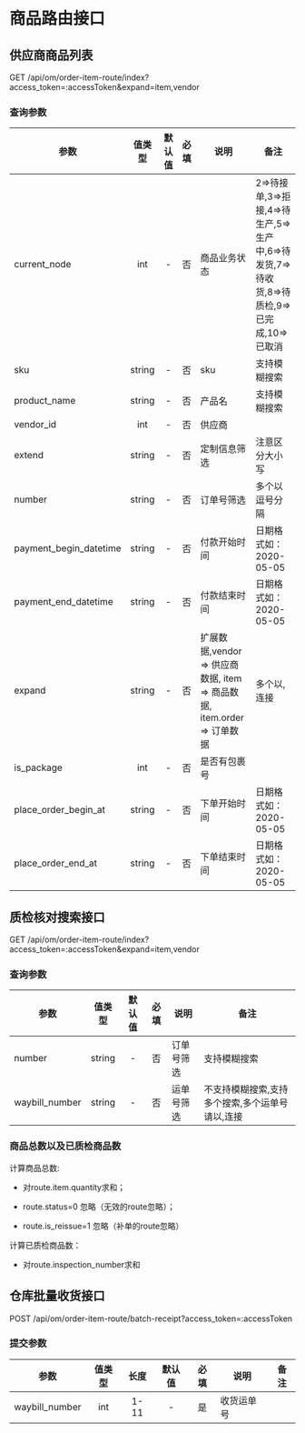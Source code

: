 商品路由接口
===============

## 供应商商品列表
GET /api/om/order-item-route/index?access_token=:accessToken&expand=item,vendor

### 查询参数
| 参数 | 值类型 | 默认值 | 必填 | 说明 | 备注 |
| --- | :---: | :---: | :---: | --- | --- |
| current_node | int | - | 否 | 商品业务状态 | 2=>待接单,3=>拒接,4=>待生产,5=>生产中,6=>待发货,7=>待收货,8=>待质检,9=>已完成,10=>已取消 |
| sku | string | - | 否 | sku | 支持模糊搜索 |
| product_name | string | - | 否 | 产品名 | 支持模糊搜索 |
| vendor_id | int | - | 否 | 供应商 |  |
| extend | string | - | 否 | 定制信息筛选 | 注意区分大小写 |
| number | string | - | 否 | 订单号筛选 | 多个以逗号分隔 |
| payment_begin_datetime | string | - | 否 | 付款开始时间 | 日期格式如：2020-05-05 |
| payment_end_datetime | string | - | 否 | 付款结束时间 | 日期格式如：2020-05-05 |
| expand | string | - | 否 | 扩展数据,vendor => 供应商数据, item => 商品数据, item.order => 订单数据 | 多个以,连接 |
| is_package | int | - | 否 | 是否有包裹号 |  |
| place_order_begin_at | string | - | 否 | 下单开始时间 | 日期格式如：2020-05-05 |
| place_order_end_at | string | - | 否 | 下单结束时间 | 日期格式如：2020-05-05 |

## 质检核对搜索接口
GET /api/om/order-item-route/index?access_token=:accessToken&expand=item,vendor

### 查询参数
| 参数 | 值类型 | 默认值 | 必填 | 说明 | 备注 |
| --- | :---: | :---: | :---: | --- | --- |
| number | string | - | 否 | 订单号筛选 | 支持模糊搜索 |
| waybill_number | string | - | 否 | 运单号筛选 | 不支持模糊搜索,支持多个搜索,多个运单号请以,连接 |

### 商品总数以及已质检商品数
计算商品总数:
- 对route.item.quantity求和；

- route.status=0 忽略（无效的route忽略）；

- route.is_reissue=1 忽略（补单的route忽略）

计算已质检商品数：
- 对route.inspection_number求和

## 仓库批量收货接口
POST /api/om/order-item-route/batch-receipt?access_token=:accessToken

### <span id="params">提交参数</span>
| 参数 | 值类型 | 长度 | 默认值 | 必填 | 说明 | 备注 |
| --- | :---: | :---: | :---: | :---: | --- | --- |
| waybill_number | int | 1-11 | - | 是 | 收货运单号 | |